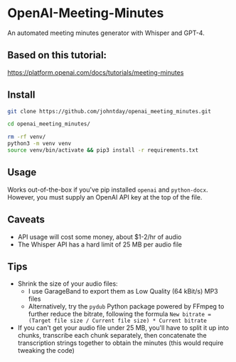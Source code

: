 # OpenAI-Meeting-Minutes
An automated meeting minutes generator with Whisper and GPT-4.

## Based on this tutorial:
https://platform.openai.com/docs/tutorials/meeting-minutes

## Install
```bash
git clone https://github.com/johntday/openai_meeting_minutes.git

cd openai_meeting_minutes/

rm -rf venv/
python3 -m venv venv
source venv/bin/activate && pip3 install -r requirements.txt
```

## Usage
Works out-of-the-box if you've pip installed `openai` and `python-docx`. However, you must supply an OpenAI API key at the top of the file.

## Caveats
 - API usage will cost some money, about $1-2/hr of audio
 - The Whisper API has a hard limit of 25 MB per audio file

## Tips
 - Shrink the size of your audio files:
   - I use GarageBand to export them as Low Quality (64 kBit/s) MP3 files
   - Alternatively, try the `pydub` Python package powered by FFmpeg to further reduce the bitrate, following the formula `New bitrate = (Target file size / Current file size) * Current bitrate`
 - If you can't get your audio file under 25 MB, you'll have to split it up into chunks, transcribe each chunk separately, then concatenate the transcription strings together to obtain the minutes (this would require tweaking the code)

